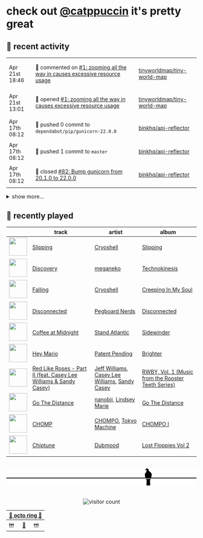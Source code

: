 # check out [@catppuccin](https://github.com/catppuccin) it's pretty great

## 📅 recent activity

<!-- SCRIPT:REPLACE:GITHUB -->
<table>
<tbody>
<tr>
<td><span title='2024-04-21T18:46:18+00:00'>Apr 21st 18:46</span></td>
<td>

💬 commented on [#1: zooming all the way in causes excessive resource usage](https://github.com/tinyworldmap/tiny-world-map/issues/1)

</td>
<td>

[tinyworldmap/tiny-world-map](https://github.com/tinyworldmap/tiny-world-map)

</td>
</tr>
<tr>
<td><span title='2024-04-21T13:01:44+00:00'>Apr 21st 13:01</span></td>
<td>

📢 opened [#1: zooming all the way in causes excessive resource usage](https://github.com/tinyworldmap/tiny-world-map/issues/1)

</td>
<td>

[tinyworldmap/tiny-world-map](https://github.com/tinyworldmap/tiny-world-map)

</td>
</tr>
<tr>
<td><span title='2024-04-17T08:12:42+00:00'>Apr 17th 08:12</span></td>
<td>

🚢 pushed 0 commit to `dependabot/pip/gunicorn-22.0.0`

</td>
<td>

[binkhq/api-reflector](https://github.com/binkhq/api-reflector)

</td>
</tr>
<tr>
<td><span title='2024-04-17T08:12:40+00:00'>Apr 17th 08:12</span></td>
<td>

🚢 pushed 1 commit to `master`

</td>
<td>

[binkhq/api-reflector](https://github.com/binkhq/api-reflector)

</td>
</tr>
<tr>
<td><span title='2024-04-17T08:12:39+00:00'>Apr 17th 08:12</span></td>
<td>

🎉 closed [#82: Bump gunicorn from 20.1.0 to 22.0.0](https://github.com/binkhq/api-reflector/pull/82)

</td>
<td>

[binkhq/api-reflector](https://github.com/binkhq/api-reflector)

</td>
</tr>
</tbody>
</table>

<details>
<summary>show more...</summary>
<table>
<tbody>
<tr>
<td><span title='2024-04-16T16:11:51+00:00'>Apr 16th 16:11</span></td>
<td>

🚢 pushed 1 commit to `main`

</td>
<td>

[catppuccin/toolbox](https://github.com/catppuccin/toolbox)

</td>
</tr>
<tr>
<td><span title='2024-04-16T16:11:50+00:00'>Apr 16th 16:11</span></td>
<td>

🎉 closed [#180: fix(deps): update rust crate rmp-serde to 1.2](https://github.com/catppuccin/toolbox/pull/180)

</td>
<td>

[catppuccin/toolbox](https://github.com/catppuccin/toolbox)

</td>
</tr>
<tr>
<td><span title='2024-04-15T12:56:21+00:00'>Apr 15th 12:56</span></td>
<td>

🔍 reviewed [#5: Run as a Kubernetes Deployment, instead of CronJob](https://github.com/cpressland/rq-autoscaler/pull/5)

</td>
<td>

[cpressland/rq-autoscaler](https://github.com/cpressland/rq-autoscaler)

</td>
</tr>
<tr>
<td><span title='2024-04-15T08:18:40+00:00'>Apr 15th 08:18</span></td>
<td>

🚢 pushed 1 commit to `master`

</td>
<td>

[binkhq/api-reflector](https://github.com/binkhq/api-reflector)

</td>
</tr>
<tr>
<td><span title='2024-04-15T08:18:40+00:00'>Apr 15th 08:18</span></td>
<td>

🎉 closed [#81: Bump idna from 3.4 to 3.7](https://github.com/binkhq/api-reflector/pull/81)

</td>
<td>

[binkhq/api-reflector](https://github.com/binkhq/api-reflector)

</td>
</tr>
<tr>
<td><span title='2024-04-14T14:00:27+00:00'>Apr 14th 14:00</span></td>
<td>

🚀 opened [#11: fix(vscode): only replace node link if it exists](https://github.com/LGUG2Z/nixos-wsl-starter/pull/11)

</td>
<td>

[LGUG2Z/nixos-wsl-starter](https://github.com/LGUG2Z/nixos-wsl-starter)

</td>
</tr>
<tr>
<td><span title='2024-04-14T13:53:01+00:00'>Apr 14th 13:53</span></td>
<td>

🚢 pushed 1 commit to `patch-1`

</td>
<td>

[backwardspy/nixos-wsl-starter](https://github.com/backwardspy/nixos-wsl-starter)

</td>
</tr>
<tr>
<td><span title='2024-04-13T09:40:52+00:00'>Apr 13th 09:40</span></td>
<td>

⭐ starred a repository

</td>
<td>

[itsmattkc/dotnet9x](https://github.com/itsmattkc/dotnet9x)

</td>
</tr>
<tr>
<td><span title='2024-04-12T15:37:20+00:00'>Apr 12th 15:37</span></td>
<td>

⭐ starred a repository

</td>
<td>

[isabelroses/izrss](https://github.com/isabelroses/izrss)

</td>
</tr>
<tr>
<td><span title='2024-04-12T07:55:57+00:00'>Apr 12th 07:55</span></td>
<td>

💬 commented on [#9: Introduce Whiskers to the template](https://github.com/catppuccin/template/pull/9)

</td>
<td>

[catppuccin/template](https://github.com/catppuccin/template)

</td>
</tr>
<tr>
<td><span title='2024-04-11T22:28:18+00:00'>Apr 11th 22:28</span></td>
<td>

⭐ starred a repository

</td>
<td>

[ineffyble/genders.wtf](https://github.com/ineffyble/genders.wtf)

</td>
</tr>
<tr>
<td><span title='2024-04-11T09:01:32+00:00'>Apr 11th 09:01</span></td>
<td>

💬 commented on [#147: feat(catwalk): use ril with pure rust webp feature](https://github.com/catppuccin/toolbox/pull/147)

</td>
<td>

[catppuccin/toolbox](https://github.com/catppuccin/toolbox)

</td>
</tr>
<tr>
<td><span title='2024-04-10T20:45:21+00:00'>Apr 10th 20:45</span></td>
<td>

💬 commented on [#179: support alternative template file encodings](https://github.com/catppuccin/toolbox/pull/179)

</td>
<td>

[catppuccin/toolbox](https://github.com/catppuccin/toolbox)

</td>
</tr>
<tr>
<td><span title='2024-04-10T20:32:02+00:00'>Apr 10th 20:32</span></td>
<td>

💬 commented on [#179: support alternative template file encodings](https://github.com/catppuccin/toolbox/pull/179)

</td>
<td>

[catppuccin/toolbox](https://github.com/catppuccin/toolbox)

</td>
</tr>
</tbody>
</table>
</details>
<!-- SCRIPT:REPLACE:GITHUB -->

## 🎵 recently played

<!-- SCRIPT:REPLACE:SPOTIFY -->
| | track | artist | album |
| - | - | - | - |
| <img src="https://i.scdn.co/image/ab67616d000048513d2fedd8fae46b28c7a80410" width="48" height="48"> | [Slipping](https://open.spotify.com/track/7piKVALJFj1tIGKI1E47FP) | [Cryoshell](https://open.spotify.com/artist/65jgj6SqhyQN9TEh5g0Unu) | [Slipping](https://open.spotify.com/track/7piKVALJFj1tIGKI1E47FP) |
| <img src="https://i.scdn.co/image/ab67616d000048515f34e0d2e52e30edf4019ba5" width="48" height="48"> | [Discovery](https://open.spotify.com/track/0Tff8OURf4ZLo8InfiJZl3) | [meganeko](https://open.spotify.com/artist/5tXUIbGjW1uqXoy8cPW8MB) | [Technokinesis](https://open.spotify.com/track/0Tff8OURf4ZLo8InfiJZl3) |
| <img src="https://i.scdn.co/image/ab67616d0000485110995aa5e1ed355e1883c18c" width="48" height="48"> | [Falling](https://open.spotify.com/track/3u8FxZuhSk5MXAgHy1Z2Ac) | [Cryoshell](https://open.spotify.com/artist/65jgj6SqhyQN9TEh5g0Unu) | [Creeping In My Soul](https://open.spotify.com/track/3u8FxZuhSk5MXAgHy1Z2Ac) |
| <img src="https://i.scdn.co/image/ab67616d000048513c6dabf0350d1933d01542d4" width="48" height="48"> | [Disconnected](https://open.spotify.com/track/118vbJqycPASVgrYnCzb9F) | [Pegboard Nerds](https://open.spotify.com/artist/0lLY20XpZ9yDobkbHI7u1y) | [Disconnected](https://open.spotify.com/track/118vbJqycPASVgrYnCzb9F) |
| <img src="https://i.scdn.co/image/ab67616d00004851286e355c0e573b6a3ee09a3b" width="48" height="48"> | [Coffee at Midnight](https://open.spotify.com/track/0Z6z1KU68UErqE3kjMUSDn) | [Stand Atlantic](https://open.spotify.com/artist/1W2Fv4YUnjC8hx2qQd6fGh) | [Sidewinder](https://open.spotify.com/track/0Z6z1KU68UErqE3kjMUSDn) |
| <img src="https://i.scdn.co/image/ab67616d00004851d8d5509aa29ae70a13751f18" width="48" height="48"> | [Hey Mario](https://open.spotify.com/track/0ykhBrErmom80QLtmu9NLH) | [Patent Pending](https://open.spotify.com/artist/0xNdN9NbR572rKrGQBjPlH) | [Brighter](https://open.spotify.com/track/0ykhBrErmom80QLtmu9NLH) |
| <img src="https://i.scdn.co/image/ab67616d000048512cfa757b31982c21a7d9154c" width="48" height="48"> | [Red Like Roses - Part II (feat. Casey Lee Williams & Sandy Casey)](https://open.spotify.com/track/13qjycCLStZb9sJje6v0MC) | [Jeff Williams](https://open.spotify.com/artist/6jy0VQ5tLwEKBeMxZ1aK4J), [Casey Lee Williams](https://open.spotify.com/artist/08dD0frW9WYHRGVa40oILp), [Sandy Casey](https://open.spotify.com/artist/56hcP1IPNEjB7cSXN6XpHS) | [RWBY, Vol. 1 (Music from the Rooster Teeth Series)](https://open.spotify.com/track/13qjycCLStZb9sJje6v0MC) |
| <img src="https://i.scdn.co/image/ab67616d000048512d6e965c6341545ceb6c4d0e" width="48" height="48"> | [Go The Distance](https://open.spotify.com/track/3JQouT85hCgNy3zDZaWBww) | [nanobii](https://open.spotify.com/artist/7mUsBZ6g6BbAu2MBU8Nsu3), [Lindsey Marie](https://open.spotify.com/artist/3CNClHbvGoliUd7kzcNzGl) | [Go The Distance](https://open.spotify.com/track/3JQouT85hCgNy3zDZaWBww) |
| <img src="https://i.scdn.co/image/ab67616d000048513db8b1614960e5f9dfa2953e" width="48" height="48"> | [CHOMP](https://open.spotify.com/track/6iMEeVi0Z2eeZVMDs1tGWi) | [CHOMPO](https://open.spotify.com/artist/57RgCFctPZxV6fT5YZ5xfT), [Tokyo Machine](https://open.spotify.com/artist/3bwENxqj9nhaAI3fsAwmv9) | [CHOMPO I](https://open.spotify.com/track/6iMEeVi0Z2eeZVMDs1tGWi) |
| <img src="https://i.scdn.co/image/ab67616d00004851bdcdaebaf352a35dd5de01f0" width="48" height="48"> | [Chiptune](https://open.spotify.com/track/4EuPMzVjFBkGdbyKJHFoeg) | [Dubmood](https://open.spotify.com/artist/4D2G48IdJKhcdZ5c1dqp5Z) | [Lost Floppies Vol 2](https://open.spotify.com/track/4EuPMzVjFBkGdbyKJHFoeg) |

<!-- SCRIPT:REPLACE:SPOTIFY -->

<br>

<div align="center">

<picture>
    <source media="(prefers-color-scheme: light)" srcset="assets/pigeon-light.svg">
    <source media="(prefers-color-scheme: dark)" srcset="assets/pigeon-dark.svg">
    <img alt="pigeon sitting on a wire" src="assets/pigeon-light.svg">
</picture>

<br>
<br>

![visitor count](https://profile-counter.glitch.me/backwardspy/count.svg)

<table>
    <thead>
        <th colspan="3"><a href="https://octo-ring.com">🐙 octo ring 🐙</a></th>
    </thead>
    <tbody>
        <td><a href="https://octo-ring.com/p/backwardspy/prev">⏮️</a></td>
        <td><a href="https://octo-ring.com/p/backwardspy/random">🔀</a></td>
        <td><a href="https://octo-ring.com/p/backwardspy/next">⏭️</a></td>
    </tbody>
</table>

</div>
